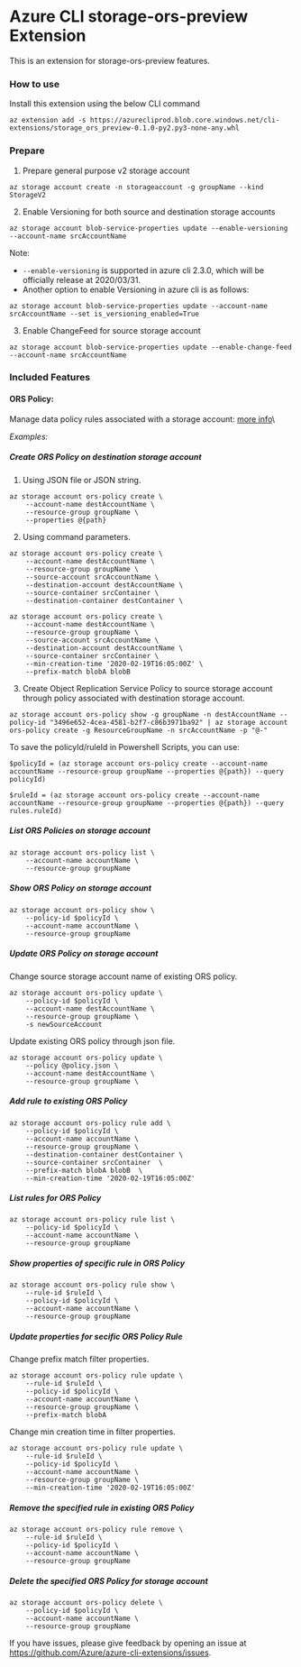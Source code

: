 # Azure CLI storage-ors-preview Extension #
This is an extension for storage-ors-preview features.

### How to use ###
Install this extension using the below CLI command
```
az extension add -s https://azurecliprod.blob.core.windows.net/cli-extensions/storage_ors_preview-0.1.0-py2.py3-none-any.whl
```

### Prepare
1. Prepare general purpose v2 storage account 
```
az storage account create -n storageaccount -g groupName --kind StorageV2
```

2. Enable Versioning for both source and destination storage accounts
```
az storage account blob-service-properties update --enable-versioning --account-name srcAccountName
```
Note:
- `--enable-versioning` is supported in azure cli 2.3.0, which will be officially release at 2020/03/31.
- Another option to enable Versioning in azure cli is as follows:
```
az storage account blob-service-properties update --account-name srcAccountName --set is_versioning_enabled=True
```
 
3. Enable ChangeFeed for source storage account
```
az storage account blob-service-properties update --enable-change-feed --account-name srcAccountName
```

### Included Features
#### ORS Policy:
Manage data policy rules associated with a storage account: [more info](https://docs.microsoft.com/azure/storage/common/storage-lifecycle-managment-concepts)\

*Examples:*

##### Create ORS Policy on destination storage account
1. Using JSON file or JSON string.
```
az storage account ors-policy create \
    --account-name destAccountName \
    --resource-group groupName \
    --properties @{path}
```
2. Using command parameters.
```
az storage account ors-policy create \
    --account-name destAccountName \
    --resource-group groupName \
    --source-account srcAccountName \
    --destination-account destAccountName \
    --source-container srcContainer \
    --destination-container destContainer \
```
```
az storage account ors-policy create \
    --account-name destAccountName \
    --resource-group groupName \
    --source-account srcAccountName \
    --destination-account destAccountName \
    --source-container srcContainer \
    --min-creation-time '2020-02-19T16:05:00Z' \
    --prefix-match blobA blobB
```

3. Create Object Replication Service Policy to source storage account through policy associated with destination storage account.
```
az storage account ors-policy show -g groupName -n destAccountName --policy-id "3496e652-4cea-4581-b2f7-c86b3971ba92" | az storage account ors-policy create -g ResourceGroupName -n srcAccountName -p "@-"
```

To save the policyId/ruleId in Powershell Scripts, you can use:

`$policyId = (az storage account ors-policy create --account-name accountName --resource-group groupName --properties @{path}) --query policyId)`

`$ruleId = (az storage account ors-policy create --account-name accountName --resource-group groupName --properties @{path}) --query rules.ruleId)`

##### List ORS Policies on storage account
```
az storage account ors-policy list \
    --account-name accountName \
    --resource-group groupName
```

##### Show ORS Policy on storage account
```
az storage account ors-policy show \
    --policy-id $policyId \
    --account-name accountName \
    --resource-group groupName
```

##### Update ORS Policy on storage account
Change source storage account name of existing ORS policy.
```
az storage account ors-policy update \
    --policy-id $policyId \
    --account-name destAccountName \
    --resource-group groupName \
    -s newSourceAccount
```

Update existing ORS policy through json file.
```
az storage account ors-policy update \
    --policy @policy.json \
    --account-name destAccountName \
    --resource-group groupName \
```
##### Add rule to existing ORS Policy
```
az storage account ors-policy rule add \
    --policy-id $policyId \
    --account-name accountName \
    --resource-group groupName \
    --destination-container destContainer \
    --source-container srcContainer  \
    --prefix-match blobA blobB  \
    --min-creation-time '2020-02-19T16:05:00Z' 
```

##### List rules for ORS Policy
```
az storage account ors-policy rule list \
    --policy-id $policyId \
    --account-name accountName \
    --resource-group groupName
```

##### Show properties of specific rule in ORS Policy
```
az storage account ors-policy rule show \
    --rule-id $ruleId \
    --policy-id $policyId \
    --account-name accountName \
    --resource-group groupName
```

##### Update properties for secific ORS Policy Rule
Change prefix match filter properties.
```
az storage account ors-policy rule update \
    --rule-id $ruleId \
    --policy-id $policyId \
    --account-name accountName \
    --resource-group groupName \
    --prefix-match blobA
```

Change min creation time in filter properties.
```
az storage account ors-policy rule update \
    --rule-id $ruleId \
    --policy-id $policyId \
    --account-name accountName \
    --resource-group groupName \
    --min-creation-time '2020-02-19T16:05:00Z'
```
##### Remove the specified rule in existing ORS Policy
```
az storage account ors-policy rule remove \
    --rule-id $ruleId \
    --policy-id $policyId \
    --account-name accountName \
    --resource-group groupName
```

##### Delete the specified ORS Policy for storage account
```
az storage account ors-policy delete \
    --policy-id $policyId \
    --account-name accountName \
    --resource-group groupName
```


If you have issues, please give feedback by opening an issue at https://github.com/Azure/azure-cli-extensions/issues.
